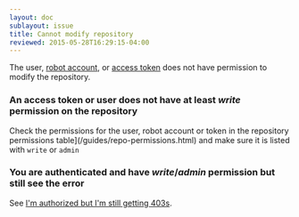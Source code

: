 ```yaml
---
layout: doc
sublayout: issue
title: Cannot modify repository
reviewed: 2015-05-28T16:29:15-04:00
---
```

The user, [robot account](/glossary/robot-accounts.html), or [access token](/glossary/access-token.html) does not have permission to modify the repository.

### An access token or user does not have at least _write_ permission on the repository

Check the permissions for the user, robot account or token in the repository permissions table](/guides/repo-permissions.html) and make sure it is listed with `write` or `admin`

### You are authenticated and have _write_/_admin_ permission but still see the error

See [I'm authorized but I'm still getting 403s](/issues/auth-failure.html).
